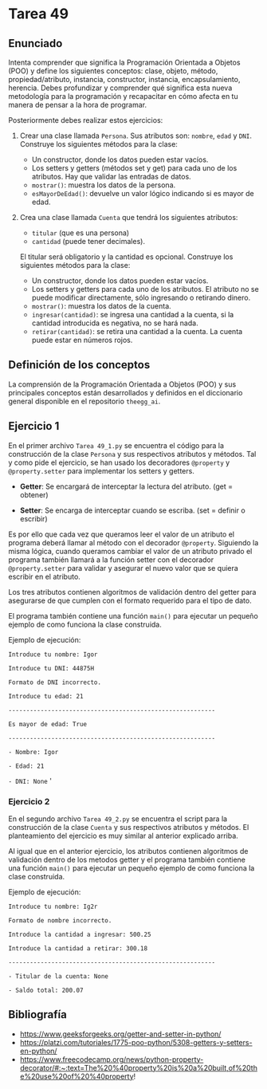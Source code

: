 # Tarea 49

## Enunciado
Intenta comprender que significa la Programación Orientada a Objetos (POO) y define los siguientes conceptos: clase, objeto, método, propiedad/atributo, instancia, constructor, instancia, encapsulamiento, herencia. Debes profundizar y comprender qué significa esta nueva metodología para la programación y recapacitar en cómo afecta en tu manera de pensar a la hora de programar.

Posteriormente debes realizar estos ejercicios:
1. Crear una clase llamada `Persona`. Sus atributos son: `nombre`, `edad` y `DNI`. Construye los siguientes métodos para la clase:
   - Un constructor, donde los datos pueden estar vacíos.
   - Los setters y getters (métodos set y get) para cada uno de los atributos. Hay que validar las entradas de datos.
   - `mostrar()`: muestra los datos de la persona.
   - `esMayorDeEdad()`: devuelve un valor lógico indicando si es mayor de edad.

2. Crea una clase llamada `Cuenta` que tendrá los siguientes atributos: 
   - `titular` (que es una persona)
   - `cantidad` (puede tener decimales).

    El titular será obligatorio y la cantidad es opcional. Construye los siguientes métodos para la clase:
   - Un constructor, donde los datos pueden estar vacíos.
   - Los setters y getters para cada uno de los atributos. El atributo no se puede modificar directamente, sólo ingresando o retirando dinero.
   - `mostrar()`: muestra los datos de la cuenta.
   - `ingresar(cantidad)`: se ingresa una cantidad a la cuenta, si la cantidad introducida es negativa, no se hará nada.
   - `retirar(cantidad)`: se retira una cantidad a la cuenta. La cuenta puede estar en números rojos.

## Definición de los conceptos
La comprensión de la Programación Orientada a Objetos (POO) y sus principales conceptos están desarrollados y definidos en el diccionario general disponible en el repositorio `theegg_ai`.

## Ejercicio 1

En el primer archivo `Tarea 49_1.py` se encuentra el código para la construcción de la clase `Persona` y sus respectivos atributos y métodos. Tal y como pide el ejercicio, se han usado los decoradores `@property` y `@property.setter` para implementar los setters y getters.

- **Getter**: Se encargará de interceptar la lectura del atributo. (get = obtener)

- **Setter**: Se encarga de interceptar cuando se escriba. (set = definir o escribir)

Es por ello que cada vez que queramos leer el valor de un atributo el programa deberá llamar al método con el decorador `@property`. Siguiendo la misma lógica, cuando queramos cambiar el valor de un atributo privado el programa también llamará a la función setter con el decorador `@property.setter` para validar y asegurar el nuevo valor que se quiera escribir en el atributo.

Los tres atributos contienen algoritmos de validación dentro del getter para asegurarse de que cumplen con el formato requerido para el tipo de dato.

El programa también contiene una función `main()` para ejecutar un pequeño ejemplo de como funciona la clase construida.

Ejemplo de ejecución:

`Introduce tu nombre: Igor`

`Introduce tu DNI: 44875H`

`Formato de DNI incorrecto.`

`Introduce tu edad: 21`

`----------------------------------------------------------`

`Es mayor de edad: True`

`----------------------------------------------------------`

`- Nombre: Igor`

`- Edad: 21`

`- DNI: None`
'

### Ejercicio 2
En el segundo archivo `Tarea 49_2.py` se encuentra el script para la construcción de la clase `Cuenta` y sus respectivos atributos y métodos. El planteamiento del ejercicio es muy similar al anterior explicado arriba.

Al igual que en el anterior ejercicio, los atributos contienen algoritmos de validación dentro de los metodos getter y el programa también contiene una función `main()` para ejecutar un pequeño ejemplo de como funciona la clase construida.

Ejemplo de ejecución:


`Introduce tu nombre: Ig2r`

`Formato de nombre incorrecto.`

`Introduce la cantidad a ingresar: 500.25`

`Introduce la cantidad a retirar: 300.18`

`----------------------------------------------------------`

`- Titular de la cuenta: None`

`- Saldo total: 200.07`




## Bibliografía
- https://www.geeksforgeeks.org/getter-and-setter-in-python/
- https://platzi.com/tutoriales/1775-poo-python/5308-getters-y-setters-en-python/
- https://www.freecodecamp.org/news/python-property-decorator/#:~:text=The%20%40property%20is%20a%20built,of%20the%20use%20of%20%40property!





